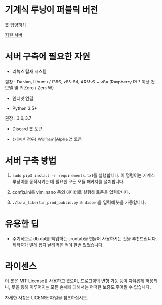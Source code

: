 # 기계식 루냥이 퍼블릭 버전

[봇 입양하기](https://discordapp.com/oauth2/authorize?client_id=598080777565241354&scope=bot&permissions=388190)

[지원 서버](https://discordapp.com/invite/yyS9x5V)

# 서버 구축에 필요한 자원
- 리눅스 탑재 시스템

 권장 : Debian, Ubuntu / i386, x86-64, ARMv6 ~ v8a (Raspberry Pi 2 이상 전 모델 및 Pi Zero / Zero W)

- 인터넷 연결

- Python 3.5+

 권장 : 3.6, 3.7

- Discord 봇 토큰

- (가능한 경우) Wolfram|Alpha 앱 토큰

# 서버 구축 방법
1. `sudo pip3 install -r requirements.txt`를 실행합니다. 이 명령어는 기계식 루냥이를 동작시키는 데 필요힌 모든 모듈 패키지를 설치합니다.

2. config.ini를 vim, nano 등의 에디터로 실행해 토큰을 입력합니다.

3. `./luna_libertin_prod_public.py & disown`을 입력해 봇을 가동합니다.

# 유용한 팁
- 주기적으로 db.dat를 백업하는 crontab을 만들어 사용하시는 것을 추천드립니다. 제작자가 벌레 잡다 날려먹은 적이 한번 있었습니다.

# 라이센스
이 봇은 MIT License를 사용하고 있으며, 프로그램의 변형 가동 등이 자유롭게 허용되나, 봇을 통해 이루어지는 모든 손해에 대해서는 어떠한 보증도 주어질 수 없습니다.

자세한 사항은 LICENSE 파일을 참조하십시오.
